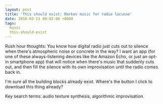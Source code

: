 ```yaml
---
layout: post
title: 'This should exist: Markov music for radio lacunae'
date: 2018-03-21 00:02:00 +0000
tags:
  music
  this-should-exist
---
```


Rush hour thoughts: You know how digital radio just cuts out to silence when there's
atmospheric noise or concrete in the way? I want an app (for one of these always-listening
devices like the Amazon Echo, or just an opt-in smartphone app) that will notice when
there's music that suddenly cuts out, and then fill the silence with its own improvisation
until the radio comes back in.

I'm sure all the building blocks already exist. Where's the button I click to download
this thing already?

Key search terms: audio texture synthesis, algorithmic improvisation.
